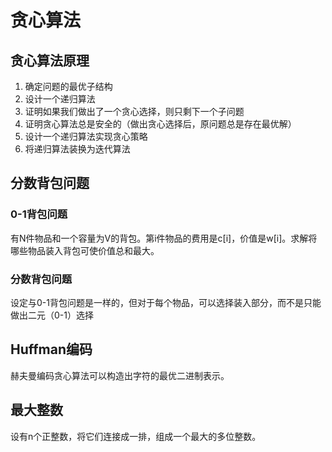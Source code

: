 # 贪心算法

## 贪心算法原理

1. 确定问题的最优子结构
2. 设计一个递归算法
3. 证明如果我们做出了一个贪心选择，则只剩下一个子问题
4. 证明贪心算法总是安全的（做出贪心选择后，原问题总是存在最优解）
5. 设计一个递归算法实现贪心策略
6. 将递归算法装换为迭代算法

## 分数背包问题

### 0-1背包问题

有N件物品和一个容量为V的背包。第i件物品的费用是c[i]，价值是w[i]。求解将哪些物品装入背包可使价值总和最大。

### 分数背包问题

设定与0-1背包问题是一样的，但对于每个物品，可以选择装入部分，而不是只能做出二元（0-1）选择

## Huffman编码

赫夫曼编码贪心算法可以构造出字符的最优二进制表示。

## 最大整数

设有n个正整数，将它们连接成一排，组成一个最大的多位整数。